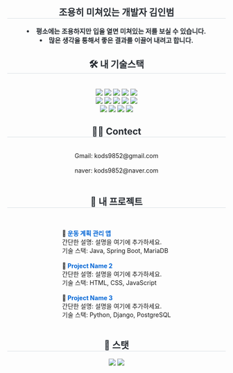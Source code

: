 <div align= "center"> 
    <h2 style="border-bottom: 1px solid #d8dee4; color: #282d33;"> 조용히 미쳐있는 개발자 김인범 </h2>  
    <div style="font-weight: 700; font-size: 15px; text-align: center; color: #282d33;"> <li> 평소에는 조용하지만 입을 열면 미쳐있는 저를 보실 수 있습니다.</li><li> 많은 생각을 통해서 좋은 결과를 이끌어 내려고 합니다. </div> 
    </div>
    <div align= "center">
    <h2 style="border-bottom: 1px solid #d8dee4; color: #282d33;"> 🛠️ 내 기술스택 </h2> <br> 
    <div style="margin: 0 auto; text-align: center;" align= "center"> <img src="https://img.shields.io/badge/Java-007396?style=for-the-badge&logo=Java&logoColor=white">
          <img src="https://img.shields.io/badge/MariaDB-003545?style=for-the-badge&logo=MariaDB&logoColor=white">
          <img src="https://img.shields.io/badge/Git-F05032?style=for-the-badge&logo=Git&logoColor=white">
          <img src="https://img.shields.io/badge/Github-181717?style=for-the-badge&logo=Github&logoColor=white">
          <img src="https://img.shields.io/badge/Spring Boot-6DB33F?style=for-the-badge&logo=Spring Boot&logoColor=white">
          <br/><img src="https://img.shields.io/badge/HTML5-E34F26?style=for-the-badge&logo=HTML5&logoColor=white">
          <img src="https://img.shields.io/badge/Javascript-F7DF1E?style=for-the-badge&logo=Javascript&logoColor=white">
          <img src="https://img.shields.io/badge/jQuery-0769AD?style=for-the-badge&logo=jQuery&logoColor=white">
          <img src="https://img.shields.io/badge/CSS3-1572B6?style=for-the-badge&logo=CSS3&logoColor=white">
          <img src="https://img.shields.io/badge/Bootstrap-7952B3?style=for-the-badge&logo=Bootstrap&logoColor=white">
          <br/><img src="https://img.shields.io/badge/Flutter-02569B?style=for-the-badge&logo=Flutter&logoColor=white">
          <img src="https://img.shields.io/badge/Android-3DDC84?style=for-the-badge&logo=Android&logoColor=white">
          <img src="https://img.shields.io/badge/Notion-000000?style=for-the-badge&logo=Notion&logoColor=white">
          <img src="https://img.shields.io/badge/Slack-4A154B?style=for-the-badge&logo=Slack&logoColor=white">
          </div>
    </div>
    <div align= "center">
    <h2 style="border-bottom: 1px solid #d8dee4; color: #282d33;"> 🧑‍💻 Contect </h2> <br> 
    <div align= "center"> Gmail: kods9852@gmail.com
          </div>  <br> 
        <div align= "center"> naver: kods9852@naver.com
          </div>  <br> 
    <div align= "center">  </div> 
    </div>
    <div align="center">
    <h2 style="border-bottom: 1px solid #d8dee4; color: #282d33;"> 📂 내 프로젝트 </h2> <br> 
    <div style="text-align: left; display: inline-block; max-width: 600px;">
        <ul style="list-style-type: none; padding: 0;">
            <li>
                <strong>🔗 <a href="https://github.com/kiminbeam/exercise-routine-app.git" style="text-decoration: none; color: #0366d6;">운동 계획 관리 앱</a></strong><br>
                간단한 설명: 설명을 여기에 추가하세요.<br>
                기술 스택: Java, Spring Boot, MariaDB
            </li>
            <br>
            <li>
                <strong>🔗 <a href="https://github.com/username/project2" style="text-decoration: none; color: #0366d6;">Project Name 2</a></strong><br>
                간단한 설명: 설명을 여기에 추가하세요.<br>
                기술 스택: HTML, CSS, JavaScript
            </li>
            <br>
            <li>
                <strong>🔗 <a href="https://github.com/username/project3" style="text-decoration: none; color: #0366d6;">Project Name 3</a></strong><br>
                간단한 설명: 설명을 여기에 추가하세요.<br>
                기술 스택: Python, Django, PostgreSQL
            </li>
        </ul>
    </div>
</div>
    <div align= "center"> 
    <h2 style="border-bottom: 1px solid #d8dee4; color: #282d33;"> 🏅 스탯 </h2> <div align= "center"> <img src="https://github-readme-stats.vercel.app/api?username=kiminbeam&custom_title=kiminbeam's Github Stat&bg_color=180,000000,&title_color=000000&text_color=000000"
        /> <img src="https://github-readme-stats.vercel.app/api/top-langs/?username=kiminbeam&layout=compact&bg_color=180,000000,&title_color=000000&text_color=000000"
          /> </div> 
    </div>
    
